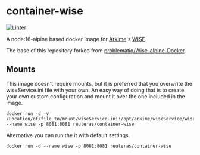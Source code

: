# container-wise

![Linter](https://github.com/reuteras/container-wise/workflows/Linter/badge.svg)

A node:16-alpine based docker image for [Arkime](https://arkime.com/)'s [WISE](https://arkime.com/wise).

The base of this repository forked from [problematiq/Wise-alpine-Docker](https://github.com/problematiq/Wise-alpine-Docker).

## Mounts

This image doesn't require mounts, but it is preferred that you overwrite the wiseService.ini file with your own. An easy way of doing that is to create your own custom configuration and mount it over the one included in the image.

    docker run -d -v /Location/of/file_to/mount/wiseService.ini:/opt/arkime/wiseService/wiseService.ini --name wise -p 8081:8081 reuteras/container-wise

Alternative you can run the it with default settings.

    docker run -d --name wise -p 8081:8081 reuteras/container-wise
